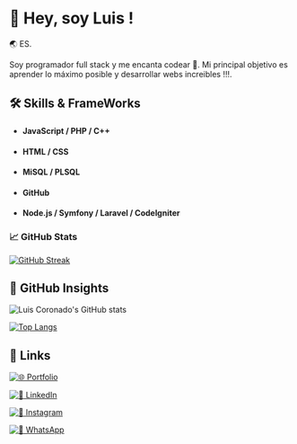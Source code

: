 
# 🥷​ Hey, soy Luis !



🌏​ ES.

Soy programador full stack y me encanta codear 🚀​.
Mi principal objetivo es aprender lo máximo posible y desarrollar webs increibles !!!.

## 🛠 Skills & FrameWorks

- #### JavaScript / PHP / C++
- #### HTML / CSS
- #### MiSQL / PLSQL
- #### GitHub
- #### Node.js / Symfony / Laravel / CodeIgniter

### 📈​ GitHub Stats 

[![GitHub Streak](https://github-readme-streak-stats.herokuapp.com?user=LuisCoronado-dev&theme=merko)](https://git.io/streak-stats)

## 🧠 GitHub Insights

![Luis Coronado's GitHub stats](https://github-readme-stats.vercel.app/api?username=LuisCoronado-dev&show_icons=true&theme=merko)

[![Top Langs](https://github-readme-stats.vercel.app/api/top-langs/?username=LuisCoronado-dev&layout=donut)](https://github.com/anuraghazra/github-readme-stats)

## 🔗 Links

[![🌐 Portfolio](https://img.shields.io/badge/Portfolio-000000?style=for-the-badge&logo=ko-fi&logoColor=white)]()

[![💼 LinkedIn](https://img.shields.io/badge/LinkedIn-0A66C2?style=for-the-badge&logo=linkedin&logoColor=white)](https://www.linkedin.com/in/luis-coronado-323ba01b6/)

[![📸 Instagram](https://img.shields.io/badge/Instagram-E4405F?style=for-the-badge&logo=instagram&logoColor=white)](https://www.instagram.com/_.luiscoronado?igsh=MXF2bnduOGRmazd0aA==)

[![💬 WhatsApp](https://img.shields.io/badge/WhatsApp-25D366?style=for-the-badge&logo=whatsapp&logoColor=white)](https://wa.me/34695261396)
